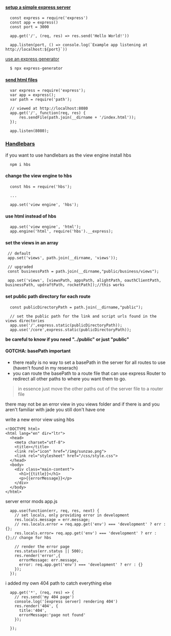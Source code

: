 

#### [setup a simple express server](https://expressjs.com/en/starter/hello-world.html)
```
  const express = require('express')
  const app = express()
  const port = 3000

  app.get('/', (req, res) => res.send('Hello World!'))

  app.listen(port, () => console.log(`Example app listening at http://localhost:${port}`))
```

[use an express generator](https://expressjs.com/en/starter/generator.html)   
```
  $ npx express-generator
```

#### [send html files](https://scotch.io/tutorials/use-expressjs-to-deliver-html-files)   
```
  var express = require('express');
  var app = express();
  var path = require('path');

  // viewed at http://localhost:8080
  app.get('/', function(req, res) {
      res.sendFile(path.join(__dirname + '/index.html'));
  });

  app.listen(8080);
  ```

### [Handlebars](https://www.npmjs.com/package/hbs)   
if you want to use handlebars as the view engine
install hbs
```
  npm i hbs
```

#### change the view engine to hbs
```
  const hbs = require('hbs');

  ...

  app.set('view engine', 'hbs');

```

#### use html instead of hbs
```
  app.set('view engine', 'html');
  app.engine('html', require('hbs').__express);
```

#### set the views in an array
```
 // default
 app.set('views', path.join(__dirname, 'views'));

 // upgraded
 const businessPath = path.join(__dirname,"public/business/views");

 app.set('views', [viewsPath, appsPath, alightPath, oauthClientPath, businessPath, updraftPath, rocketPath]);//this works
```

#### set public path directory for each route
```
  const publicDirectoryPath = path.join(__dirname,"public");

  // set the public path for the link and script urls found in the views directories
  app.use('/',express.static(publicDirectoryPath));
  app.use('/core',express.static(publicDirectoryPath));
```
**be careful to know if you need "../public" or just "public"**

#### GOTCHA: basePath **important**
- there really is no way to set a basePath in the server for all routes to use (haven't found in my reserach)
- you can route the basePath to a route file that can use express Router to redirect all other paths to where you want them to go.
> in essence just move the other paths out of the server file to a router file

there may not be an error view in you views folder and if there is and you aren't familiar with jade you still don't have one

write a new error view using hbs
```
<!DOCTYPE html>
<html lang="en" dir="ltr">
  <head>
    <meta charset="utf-8">
    <title></title>
    <link rel="icon" href="/img/sunzao.png">
    <link rel="stylesheet" href="/css/style.css">
  </head>
  <body>
    <div class="main-content">
      <h1>{{title}}</h1>
      <p>{{errorMessage}}</p>
    </div>
  </body>
</html>

```

server error mods
app.js
```
  app.use(function(err, req, res, next) {
    // set locals, only providing error in development
    res.locals.message = err.message;
    // res.locals.error = req.app.get('env') === 'development' ? err : {};
    res.locals.error= req.app.get('env') === 'development' ? err : {};// change for hbs

    // render the error page
    res.status(err.status || 500);
    res.render('error',{
      errorMessage: err.message,
      error: req.app.get('env') === 'development' ? err : {}
    });
  });
```

i added my own 404 path to catch everything else
```
  app.get('*', (req, res) => {
    // res.send('my 404 page')
    console.log('[express server] rendering 404')
    res.render('404', {
      title:'404',
      errorMessage:'page not found'
    });

  });
```
